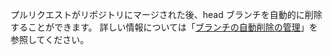 プルリクエストがリポジトリにマージされた後、head ブランチを自動的に削除することができます。 詳しい情報については「[ブランチの自動削除の管理](/articles/managing-the-automatic-deletion-of-branches)」を参照してください。
